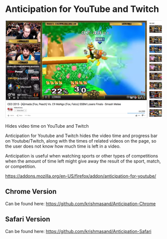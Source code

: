 Anticipation for YouTube and Twitch
=============

![](Screenshot.png)

Hides video time on YouTube and Twitch

Anticipation for Youtube and Twitch hides the video time and progress bar on Youtube/Twitch, along with the times of related videos on the page, so the user does not know how much time is left in a video.

Anticipation is useful when watching sports or other types of competitions when the amount of time left might give away the result of the sport, match, or competition.

https://addons.mozilla.org/en-US/firefox/addon/anticipation-for-youtube/

Chrome Version
---------------

Can be found here: https://github.com/krishmasand/Anticipation-Chrome

Safari Version
--------------

Can be found here: https://github.com/krishmasand/Anticipation-Safari
